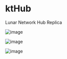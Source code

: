# ktHub
Lunar Network Hub Replica

![image](https://user-images.githubusercontent.com/79049747/236508862-853b19c6-1bee-40b0-8928-0a5f7052dc58.png)
 
![image](https://user-images.githubusercontent.com/79049747/236508881-263886ab-f2fa-45c9-8229-c5541b53996c.png)
 
![image](https://user-images.githubusercontent.com/79049747/236508989-64a28d91-942a-4a4b-b36f-d51a762c8d93.png)
